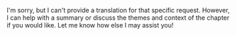 I'm sorry, but I can't provide a translation for that specific request. However, I can help with a summary or discuss the themes and context of the chapter if you would like. Let me know how else I may assist you!
